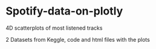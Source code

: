 # Spotify-data-on-plotly
4D scatterplots of most listened tracks

2 Datasets from Keggle, code and html files with the plots
